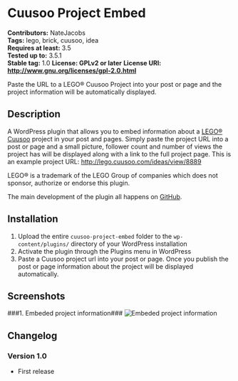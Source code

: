# Cuusoo Project Embed #

**Contributors:** NateJacobs   
**Tags:** lego, brick, cuusoo, idea  
**Requires at least:** 3.5  
**Tested up to:** 3.5.1  
**Stable tag:** 1.0
**License: GPLv2 or later**
**License URI: http://www.gnu.org/licenses/gpl-2.0.html**

Paste the URL to a LEGO® Cuusoo Project into your post or page and the project information will be automatically displayed.

## Description ##

A WordPress plugin that allows you to embed information about a [LEGO® Cuusoo](http://lego.cuusoo.com) project in your post and pages. Simply paste the project URL into a post or page and a small picture, follower count and number of views the project has will be displayed along with a link to the full project page. This is an example project URL: http://lego.cuusoo.com/ideas/view/8889

LEGO® is a trademark of the LEGO Group of companies which does not sponsor, authorize or endorse this plugin.

The main development of the plugin all happens on [GitHub](https://github.com/NateJacobs/cuusoo-project-embed).

## Installation ##

1. Upload the entire `cuusoo-project-embed` folder to the `wp-content/plugins/` directory of your WordPress installation
2. Activate the plugin through the Plugins menu in WordPress
3. Paste a Cuusoo project url into your post or page. Once you publish the post or page information about the project will be displayed automatically.

## Screenshots ##
###1. Embeded project information###
![Embeded project information](https://raw.github.com/NateJacobs/cuusoo-project-embed/master/screenshot-1.png)


## Changelog ##

### Version 1.0 ###
*	First release

